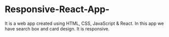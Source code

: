 # Responsive-React-App-
It is a web app created using HTML, CSS, JavaScript &amp; React. In this app we  have search box and card design. It is responsive.
